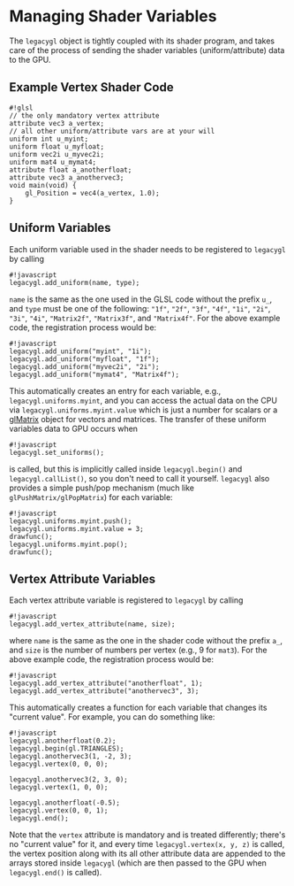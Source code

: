 # Managing Shader Variables #

The `legacygl` object is tightly coupled with its shader program, and takes care of the process of sending the shader variables (uniform/attribute) data to the GPU.

## Example Vertex Shader Code ##
```
#!glsl
// the only mandatory vertex attribute
attribute vec3 a_vertex;
// all other uniform/attribute vars are at your will
uniform int u_myint;
uniform float u_myfloat;
uniform vec2i u_myvec2i;
uniform mat4 u_mymat4;
attribute float a_anotherfloat;
attribute vec3 a_anothervec3;
void main(void) {
    gl_Position = vec4(a_vertex, 1.0);
}
```

## Uniform Variables ##

Each uniform variable used in the shader needs to be registered to `legacygl` by calling
```
#!javascript
legacygl.add_uniform(name, type);
```

`name` is the same as the one used in the GLSL code without the prefix `u_`, and `type` must be one of the following: `"1f"`, `"2f"`, `"3f"`, `"4f"`, `"1i"`, `"2i"`, `"3i"`, `"4i"`, `"Matrix2f"`, `"Matrix3f"`, and `"Matrix4f"`. For the above example code, the registration process would be:
```
#!javascript
legacygl.add_uniform("myint", "1i");
legacygl.add_uniform("myfloat", "1f");
legacygl.add_uniform("myvec2i", "2i");
legacygl.add_uniform("mymat4", "Matrix4f");
```

This automatically creates an entry for each variable, e.g., `legacygl.uniforms.myint`, and you can access the actual data on the CPU via `legacygl.uniforms.myint.value` which is just a number for scalars or a [glMatrix](http://glmatrix.net) object for vectors and matrices.
The transfer of these uniform variables data to GPU occurs when
```
#!javascript
legacygl.set_uniforms();
```
is called, but this is implicitly called inside `legacygl.begin()` and `legacygl.callList()`, so you don't need to call it yourself. `legacygl` also provides a simple push/pop mechanism (much like `glPushMatrix/glPopMatrix`) for each variable:
```
#!javascript
legacygl.uniforms.myint.push();
legacygl.uniforms.myint.value = 3;
drawfunc();
legacygl.uniforms.myint.pop();
drawfunc();
```

## Vertex Attribute Variables ##

Each vertex attribute variable is registered to `legacygl` by calling
```
#!javascript
legacygl.add_vertex_attribute(name, size);
```
where `name` is the same as the one in the shader code without the prefix `a_`, and `size` is the number of numbers per vertex (e.g., 9 for `mat3`). For the above example code, the registration process would be:
```
#!javascript
legacygl.add_vertex_attribute("anotherfloat", 1);
legacygl.add_vertex_attribute("anothervec3", 3);
```
This automatically creates a function for each variable that changes its "current value". For example, you can do something like:
```
#!javascript
legacygl.anotherfloat(0.2);
legacygl.begin(gl.TRIANGLES);
legacygl.anothervec3(1, -2, 3);
legacygl.vertex(0, 0, 0);

legacygl.anothervec3(2, 3, 0);
legacygl.vertex(1, 0, 0);

legacygl.anotherfloat(-0.5);
legacygl.vertex(0, 0, 1);
legacygl.end();
```
Note that the `vertex` attribute is mandatory and is treated differently; there's no "current value" for it, and every time `legacygl.vertex(x, y, z)` is called, the vertex position along with its all other attribute data are appended to the arrays stored inside `legacygl` (which are then passed to the GPU when `legacygl.end()` is called).

